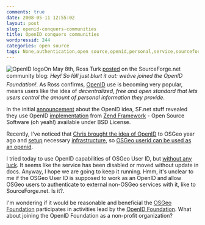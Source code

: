 ```yaml
---
comments: true
date: 2008-05-11 12:55:02
layout: post
slug: openid-conquers-communities
title: OpenID conquers communities
wordpressid: 244
categories: open source
tags: None,authentication,open source,openid,personal,service,sourceforge
---
```


![OpenID logo](/images/logos/openid-logo.png)On May 8th, Ross Turk [posted](http://sourceforge.net/community/openid-and-good-citizenship/) on the SourceForge.net community blog: _Hey! So Iâll just blurt it out: weâve joined the OpenID Foundation!_. As Ross confirms, [OpenID](http://en.wikipedia.org/wiki/OpenID) use is becoming very popular, means users like the idea of _decentralized, free and open standard that lets users control the amount of personal information they provide_.




In the initial [announcement](http://sourceforge.net/community/openid-on-sourceforgenet/) about the OpenID idea, SF.net stuff revealed they use OpenID [implementation](http://framework.zend.com/manual/en/zend.openid.html) from [Zend Framework](http://framework.zend.com/) - Open Source Software (oh yeah!) available under BSD License.





Recently, I've noticed that [Chris brought the idea of OpenID](http://lists.osgeo.org/pipermail/sac/2007-July/000719.html) to OSGeo year ago and [setup](http://lists.osgeo.org/pipermail/sac/2007-July/000725.html) necessary [infrastructure](http://wiki.osgeo.org/wiki/OpenID), so [OSGeo userid can be used as an openid](http://www.osgeo.org/osgeo_userid).





I tried today to use OpenID capabilities of OSGeo User ID, but [without any luck](http://lists.osgeo.org/pipermail/sac/2008-May/001290.html). It seems like the service has been disabled or moved without update in docs. Anyway, I hope we are going to keep it running. Hmm, it's unclear to me if the OSGeo User ID is supposed to work as an OpenID and allow OSGeo users to authenticate to external non-OSGeo services with it, like to SourceForge.net. Is it?.





I'm wondering if it would be reasonable and beneficial the [OSGeo Foundation](http://osgeo.org/) participates in activities lead by the [OpenID Foundation](http://openid.net/foundation/). What about joining the OpenID Foundation as a non-profit organization?
